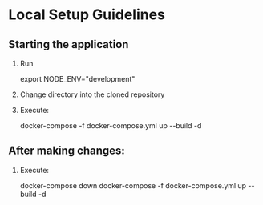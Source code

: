 # Local Setup Guidelines

## Starting the application

1) Run

    export NODE_ENV="development"

2) Change directory into the cloned repository
3) Execute:

    docker-compose -f docker-compose.yml up --build -d


## After making changes:

1) Execute:

    docker-compose down
    docker-compose -f docker-compose.yml up --build -d